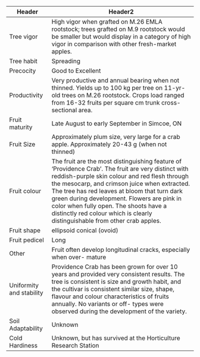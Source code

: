 | Header                   | Header2                                                                                                                                                                                                                                                                                                                                                                                                                     |
|--------------------------|-----------------------------------------------------------------------------------------------------------------------------------------------------------------------------------------------------------------------------------------------------------------------------------------------------------------------------------------------------------------------------------------------------------------------------|
| Tree vigor               | High vigor when grafted on M.26 EMLA rootstock; trees grafted on M.9 rootstock would be smaller but would display in a category of high vigor in comparison with other fresh-market apples.                                                                                                                                                                                                                                 |
| Tree habit               | Spreading                                                                                                                                                                                                                                                                                                                                                                                                                   |
| Precocity                | Good to Excellent                                                                                                                                                                                                                                                                                                                                                                                                           |
| Productivity             | Very productive and annual bearing when not thinned. Yields up to 100 kg per tree on 11-yr-old trees on M.26 rootstock. Crops load ranged from 16-32 fruits per square cm trunk cross-sectional area.                                                                                                                                                                                                                       |
| Fruit maturity           | Late August to early September in Simcoe, ON                                                                                                                                                                                                                                                                                                                                                                                |
| Fruit Size               | Approximately plum size, very large for a crab apple. Approximately 20-43 g (when not thinned)                                                                                                                                                                                                                                                                                                                              |
| Fruit colour             | The fruit are the most distinguishing feature of ‘Providence Crab’. The fruit are very distinct with reddish-purple skin colour and red flesh through the mesocarp, and crimson juice when extracted. The tree has red leaves at bloom that turn dark green during development. Flowers are pink in color when fully open. The shoots have a distinctly red colour which is clearly distinguishable from other crab apples. |
| Fruit shape              | ellipsoid conical (ovoid)                                                                                                                                                                                                                                                                                                                                                                                                   |
| Fruit pedicel            | Long                                                                                                                                                                                                                                                                                                                                                                                                                        |
| Other                    | Fruit often develop longitudinal cracks, especially when over- mature                                                                                                                                                                                                                                                                                                                                                       |
| Uniformity and stability | Providence Crab has been grown for over 10 years and provided very consistent results. The tree is consistent is size and growth habit, and the cultivar is consistent similar size, shape, flavour and colour characteristics of fruits annually. No variants or off- types were observed during the development of the variety.                                                                                           |
| Soil Adaptability        | Unknown                                                                                                                                                                                                                                                                                                                                                                                                                     |
| Cold Hardiness           | Unknown, but has survived at the Horticulture Research Station                                                                                                                                                                                                                                                                                                                                                              |